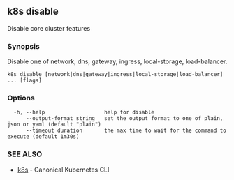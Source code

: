 ## k8s disable

Disable core cluster features

### Synopsis

Disable one of network, dns, gateway, ingress, local-storage, load-balancer.

```
k8s disable [network|dns|gateway|ingress|local-storage|load-balancer] ... [flags]
```

### Options

```
  -h, --help                   help for disable
      --output-format string   set the output format to one of plain, json or yaml (default "plain")
      --timeout duration       the max time to wait for the command to execute (default 1m30s)
```

### SEE ALSO

* [k8s](k8s.md)	 - Canonical Kubernetes CLI

